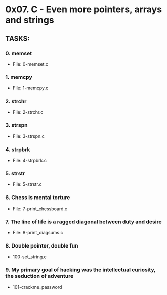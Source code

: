 # 0x07. C - Even more pointers, arrays and strings

## TASKS:
### 0. memset
 - File: 0-memset.c
### 1. memcpy
 - File: 1-memcpy.c
### 2. strchr
 - File: 2-strchr.c
### 3. strspn
 - File: 3-strspn.c
### 4. strpbrk
 - File: 4-strpbrk.c
### 5. strstr
 - File: 5-strstr.c
### 6. Chess is mental torture
 - File: 7-print_chessboard.c
### 7. The line of life is a ragged diagonal between duty and desire
 - File: 8-print_diagsums.c
### 8. Double pointer, double fun
 - 100-set_string.c
### 9. My primary goal of hacking was the intellectual curiosity, the seduction of adventure
 - 101-crackme_password
